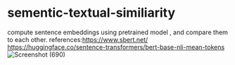 # sementic-textual-similiarity
compute sentence embeddings using pretrained model , and compare them to each other.
references:https://www.sbert.net/
           https://huggingface.co/sentence-transformers/bert-base-nli-mean-tokens
![Screenshot (690)](https://user-images.githubusercontent.com/91720399/180648555-ba48081f-5627-44ef-8a9e-c005c468bc97.png)
